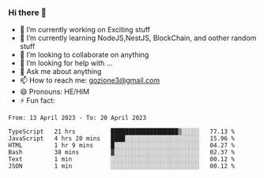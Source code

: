### Hi there 👋

<!--
**charlieScript/charlieScript** is a ✨ _special_ ✨ repository because its `README.md` (this file) appears on your GitHub profile.

Here are some ideas to get you started: -->

- 🔭 I’m currently working on Exciting stuff
- 🌱 I’m currently learning NodeJS,NestJS, BlockChain, and oother random stuff
- 👯 I’m looking to collaborate on anything
- 🤔 I’m looking for help with ...
- 💬 Ask me about anything
- 📫 How to reach me: gozione3@gmail.com
- 😄 Pronouns: HE/HIM
- ⚡ Fun fact: 
<!--START_SECTION:waka-->

```text
From: 13 April 2023 - To: 20 April 2023

TypeScript   21 hrs          ███████████████████▒░░░░░   77.13 %
JavaScript   4 hrs 20 mins   ████░░░░░░░░░░░░░░░░░░░░░   15.96 %
HTML         1 hr 9 mins     █░░░░░░░░░░░░░░░░░░░░░░░░   04.27 %
Bash         38 mins         ▓░░░░░░░░░░░░░░░░░░░░░░░░   02.37 %
Text         1 min           ░░░░░░░░░░░░░░░░░░░░░░░░░   00.12 %
JSON         1 min           ░░░░░░░░░░░░░░░░░░░░░░░░░   00.12 %
```

<!--END_SECTION:waka-->
